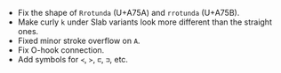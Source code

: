 * Fix the shape of `Rrotunda` (U+A75A) and `rrotunda` (U+A75B).
* Make curly `k` under Slab variants look more different than the straight ones.
* Fixed minor stroke overflow on `A`.
* Fix O-hook connection.
* Add symbols for `≺`, `≻`, `⊏`, `⊐`, etc.